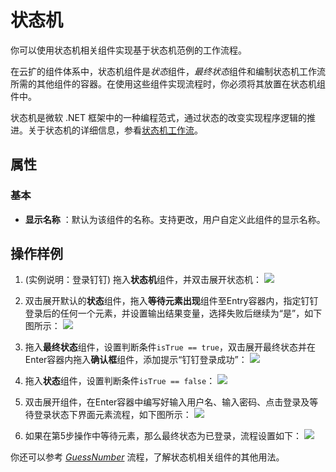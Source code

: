 # 状态机

你可以使用状态机相关组件实现基于状态机范例的工作流程。

在云扩的组件体系中，状态机组件是*状态*组件，*最终状态*组件和编制状态机工作流所需的其他组件的容器。在使用这些组件实现流程时，你必须将其放置在状态机组件中。

状态机是微软 .NET 框架中的一种编程范式，通过状态的改变实现程序逻辑的推进。关于状态机的详细信息，参看[状态机工作流](https://docs.microsoft.com/zh-cn/dotnet/framework/windows-workflow-foundation/state-machine-workflows)。

## 属性

### 基本

- **显示名称** ：默认为该组件的名称。支持更改，用户自定义此组件的显示名称。

## 操作样例

1. (实例说明：登录钉钉) 拖入**状态机**组件，并双击展开状态机：
![](https://docimages.blob.core.chinacloudapi.cn/images/Activities/stateMachine-1.png)

2. 双击展开默认的**状态**组件，拖入**等待元素出现**组件至Entry容器内，指定钉钉登录后的任何一个元素，并设置输出结果变量，选择失败后继续为“是”，如下图所示：
![](https://docimages.blob.core.chinacloudapi.cn/images/Activities/stateMachine-2.png)

3. 拖入**最终状态**组件，设置判断条件`isTrue == true`，双击展开最终状态并在Enter容器内拖入**确认框**组件，添加提示“钉钉登录成功”：
![](https://docimages.blob.core.chinacloudapi.cn/images/Activities/stateMachine-3.png)

4. 拖入**状态**组件，设置判断条件`isTrue == false`：
![](https://docimages.blob.core.chinacloudapi.cn/images/Activities/stateMachine-5.png)

5. 双击展开组件，在Enter容器中编写好输入用户名、输入密码、点击登录及等待登录状态下界面元素流程，如下图所示：
![](https://docimages.blob.core.chinacloudapi.cn/images/Activities/stateMachine-6.png)

6. 如果在第5步操作中等待元素，那么最终状态为已登录，流程设置如下：
![](https://docimages.blob.core.chinacloudapi.cn/images/Activities/stateMachine-7.png)

你还可以参考 [*GuessNumber*](https://docimages.blob.core.chinacloudapi.cn/images/dgsSample/GuessNumber.dgs) 流程，了解状态机相关组件的其他用法。

